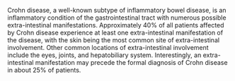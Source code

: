 Crohn disease, a well-known subtype of inflammatory bowel disease, is an inflammatory condition of the gastrointestinal tract with numerous possible extra-intestinal manifestations. Approximately 40% of all patients affected by Crohn disease experience at least one extra-intestinal manifestation of the disease, with the skin being the most common site of extra-intestinal involvement. Other common locations of extra-intestinal involvement include the eyes, joints, and hepatobiliary system. Interestingly, an extra-intestinal manifestation may precede the formal diagnosis of Crohn disease in about 25% of patients.